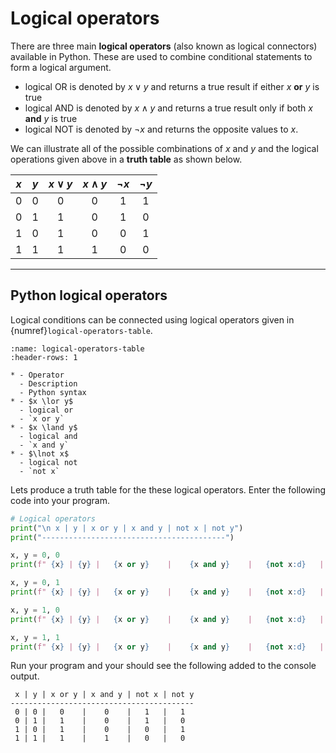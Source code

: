 # Logical operators

There are three main **logical operators** (also known as logical connectors) available in Python. These are used to combine conditional statements to form a logical argument.

- logical OR is denoted by $x \lor y$ and returns a true result if either $x$ **or** $y$ is true
- logical AND is denoted by $x \land y$ and returns a true result only if both $x$ **and** $y$ is true
- logical NOT is denoted by $\lnot x$ and returns the opposite values to $x$. 

We can illustrate all of the possible combinations of $x$ and $y$ and the logical operations given above in a **truth table** as shown below.

| $x$ | $y$ | $x \lor y$ | $x \land y$ | $\lnot x$ | $\lnot y$ |
|:--:|:--:|:--:|:--:|:--:|:--:|
| 0 | 0 | 0 | 0 | 1 | 1 |
| 0 | 1 | 1 | 0 | 1 | 0 |
| 1 | 0 | 1 | 0 | 0 | 1 |
| 1 | 1 | 1 | 1 | 0 | 0 |

---

## Python logical operators

Logical conditions can be connected using logical operators given in {numref}`logical-operators-table`.

```{list-table} Logical operators
:name: logical-operators-table
:header-rows: 1

* - Operator
  - Description
  - Python syntax
* - $x \lor y$ 
  - logical or
  - `x or y`
* - $x \land y$
  - logical and
  - `x and y`
* - $\lnot x$
  - logical not
  - `not x`
```

Lets produce a truth table for the these logical operators. Enter the following code into your program.

```python
# Logical operators
print("\n x | y | x or y | x and y | not x | not y")
print("-----------------------------------------")

x, y = 0, 0
print(f" {x} | {y} |   {x or y}    |    {x and y}    |   {not x:d}   |   {not y:d}")

x, y = 0, 1
print(f" {x} | {y} |   {x or y}    |    {x and y}    |   {not x:d}   |   {not y:d}")

x, y = 1, 0
print(f" {x} | {y} |   {x or y}    |    {x and y}    |   {not x:d}   |   {not y:d}")

x, y = 1, 1
print(f" {x} | {y} |   {x or y}    |    {x and y}    |   {not x:d}   |   {not y:d}")
```

Run your program and your should see the following added to the console output.

```text
 x | y | x or y | x and y | not x | not y
-----------------------------------------
 0 | 0 |   0    |    0    |   1   |   1
 0 | 1 |   1    |    0    |   1   |   0
 1 | 0 |   1    |    0    |   0   |   1
 1 | 1 |   1    |    1    |   0   |   0
```
